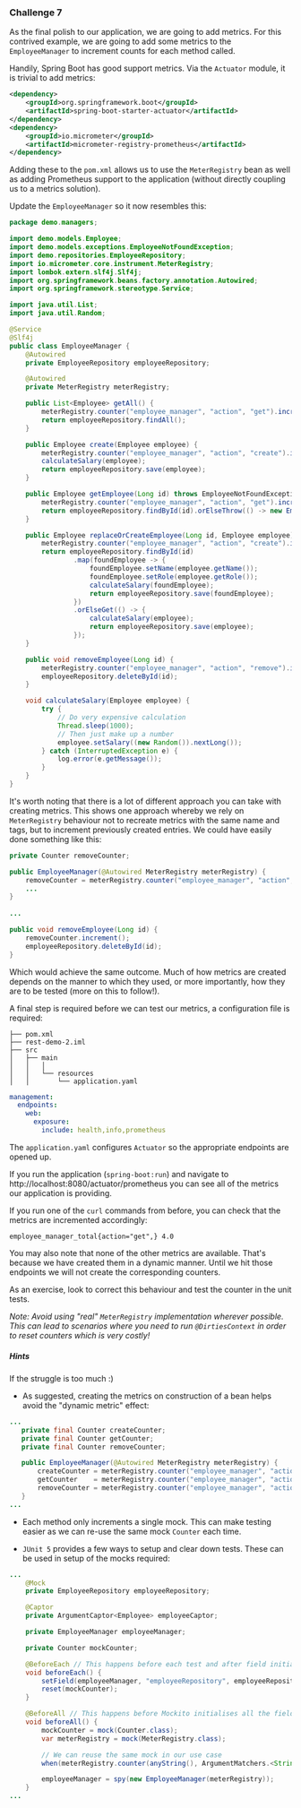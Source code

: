### Challenge 7

As the final polish to our application, we are going to add metrics. For this contrived example, we
are going to add some metrics to the `EmployeeManager` to increment counts for each method called.

Handily, Spring Boot has good support metrics. Via the `Actuator` module, it is trivial to add 
metrics:

```xml
<dependency>
    <groupId>org.springframework.boot</groupId>
    <artifactId>spring-boot-starter-actuator</artifactId>
</dependency>
<dependency>
    <groupId>io.micrometer</groupId>
    <artifactId>micrometer-registry-prometheus</artifactId>
</dependency>
```

Adding these to the `pom.xml` allows us to use the `MeterRegistry` bean as well as adding Prometheus
support to the application (without directly coupling us to a metrics solution).

Update the `EmployeeManager` so it now resembles this:

```java
package demo.managers;

import demo.models.Employee;
import demo.models.exceptions.EmployeeNotFoundException;
import demo.repositories.EmployeeRepository;
import io.micrometer.core.instrument.MeterRegistry;
import lombok.extern.slf4j.Slf4j;
import org.springframework.beans.factory.annotation.Autowired;
import org.springframework.stereotype.Service;

import java.util.List;
import java.util.Random;

@Service
@Slf4j
public class EmployeeManager {
    @Autowired
    private EmployeeRepository employeeRepository;

    @Autowired
    private MeterRegistry meterRegistry;

    public List<Employee> getAll() {
        meterRegistry.counter("employee_manager", "action", "get").increment();
        return employeeRepository.findAll();
    }

    public Employee create(Employee employee) {
        meterRegistry.counter("employee_manager", "action", "create").increment();
        calculateSalary(employee);
        return employeeRepository.save(employee);
    }

    public Employee getEmployee(Long id) throws EmployeeNotFoundException {
        meterRegistry.counter("employee_manager", "action", "get").increment();
        return employeeRepository.findById(id).orElseThrow(() -> new EmployeeNotFoundException(id));
    }

    public Employee replaceOrCreateEmployee(Long id, Employee employee) {
        meterRegistry.counter("employee_manager", "action", "create").increment();
        return employeeRepository.findById(id)
                .map(foundEmployee -> {
                    foundEmployee.setName(employee.getName());
                    foundEmployee.setRole(employee.getRole());
                    calculateSalary(foundEmployee);
                    return employeeRepository.save(foundEmployee);
                })
                .orElseGet(() -> {
                    calculateSalary(employee);
                    return employeeRepository.save(employee);
                });
    }

    public void removeEmployee(Long id) {
        meterRegistry.counter("employee_manager", "action", "remove").increment();
        employeeRepository.deleteById(id);
    }

    void calculateSalary(Employee employee) {
        try {
            // Do very expensive calculation
            Thread.sleep(1000);
            // Then just make up a number
            employee.setSalary((new Random()).nextLong());
        } catch (InterruptedException e) {
            log.error(e.getMessage());
        }
    }
}
```

It's worth noting that there is a lot of different approach you can take with creating metrics. This
shows one approach whereby we rely on `MeterRegistry` behaviour not to recreate metrics with the
same name and tags, but to increment previously created entries. We could have easily done something
like this:

```java
private Counter removeCounter;

public EmployeeManager(@Autowired MeterRegistry meterRegistry) {
    removeCounter = meterRegistry.counter("employee_manager", "action", "remove");
    ...
}
       
...

public void removeEmployee(Long id) {
    removeCounter.increment();
    employeeRepository.deleteById(id);
}
```

Which would achieve the same outcome. Much of how metrics are created depends on the manner to which
they used, or more importantly, how they are to be tested (more on this to follow!).

A final step is required before we can test our metrics, a configuration file is required:

```
├── pom.xml
├── rest-demo-2.iml
├── src
│   ├── main
│   │   │ 
│   │   └── resources
│   │       └── application.yaml

```

```yaml
management:
  endpoints:
    web:
      exposure:
        include: health,info,prometheus
```

The `application.yaml` configures `Actuator` so the appropriate endpoints are opened up.

If you run the application (`spring-boot:run`) and navigate to http://localhost:8080/actuator/prometheus
you can see all of the metrics our application is providing.

If you run one of the `curl` commands from before, you can check that the metrics are incremented
accordingly:

```
employee_manager_total{action="get",} 4.0
```

You may also note that none of the other metrics are available. That's because we have created them
in a dynamic manner. Until we hit those endpoints we will not create the corresponding counters.

As an exercise, look to correct this behaviour and test the counter in the unit tests.

_Note: Avoid using "real" `MeterRegistry` implementation wherever possible. This can lead to
scenarios where you need to run `@DirtiesContext` in order to reset counters which is very costly!_

##### Hints

If the struggle is too much :) 

* As suggested, creating the metrics on construction of a bean helps avoid the
 "dynamic metric" effect:
 
 ```java
...
    private final Counter createCounter;
    private final Counter getCounter;
    private final Counter removeCounter;

    public EmployeeManager(@Autowired MeterRegistry meterRegistry) {
        createCounter = meterRegistry.counter("employee_manager", "action", "create");
        getCounter    = meterRegistry.counter("employee_manager", "action", "get");
        removeCounter = meterRegistry.counter("employee_manager", "action", "remove");
    }
...
```
* Each method only increments a single mock. This can make testing easier as we can re-use
the same mock `Counter` each time.

* `JUnit 5` provides a few ways to setup and clear down tests. These can be used in setup
of the mocks required:

```java
...
    @Mock
    private EmployeeRepository employeeRepository;

    @Captor
    private ArgumentCaptor<Employee> employeeCaptor;

    private EmployeeManager employeeManager;

    private Counter mockCounter;

    @BeforeEach // This happens before each test and after field initialisation
    void beforeEach() {
        setField(employeeManager, "employeeRepository", employeeRepository);
        reset(mockCounter);
    }

    @BeforeAll // This happens before Mockito initialises all the fields
    void beforeAll() {
        mockCounter = mock(Counter.class);
        var meterRegistry = mock(MeterRegistry.class);

        // We can reuse the same mock in our use case
        when(meterRegistry.counter(anyString(), ArgumentMatchers.<String>any())).thenReturn(mockCounter);

        employeeManager = spy(new EmployeeManager(meterRegistry));
    }
...  
```

